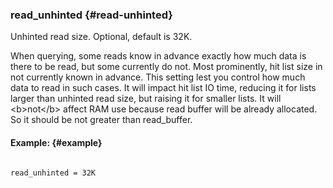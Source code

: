 ### read_unhinted {#read-unhinted}

Unhinted read size. Optional, default is 32K.

When querying, some reads know in advance exactly how much data is there to be read, but some currently do not. Most prominently, hit list size in not currently known in advance. This setting lest you control how much data to read in such cases. It will impact hit list IO time, reducing it for lists larger than unhinted read size, but raising it for smaller lists. It will &lt;b&gt;not&lt;/b&gt; affect RAM use because read buffer will be already allocated. So it should be not greater than read_buffer.

#### Example: {#example}

```

read_unhinted = 32K

```